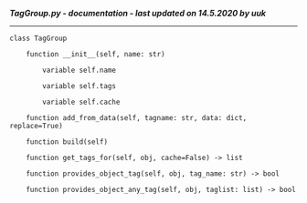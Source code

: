 ***TagGroup.py - documentation - last updated on 14.5.2020 by uuk***
___

    class TagGroup

        function __init__(self, name: str)

            variable self.name

            variable self.tags

            variable self.cache

        function add_from_data(self, tagname: str, data: dict, replace=True)

        function build(self)

        function get_tags_for(self, obj, cache=False) -> list

        function provides_object_tag(self, obj, tag_name: str) -> bool

        function provides_object_any_tag(self, obj, taglist: list) -> bool